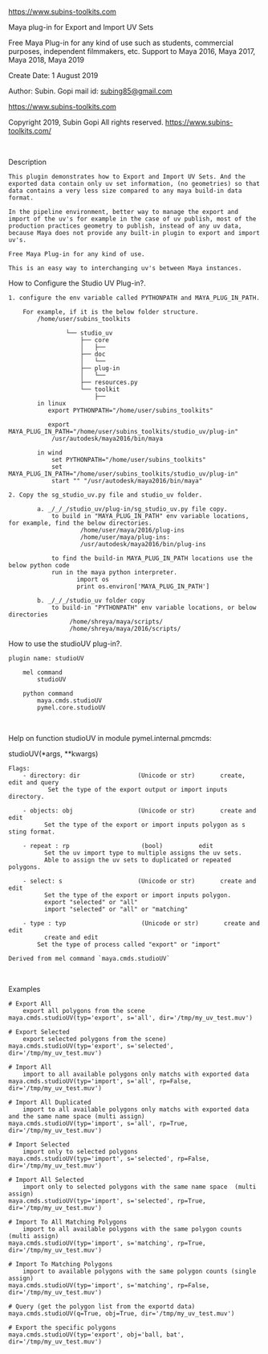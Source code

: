 https://www.subins-toolkits.com

Maya plug-in for Export and Import UV Sets


Free Maya Plug-in for any kind of use such as students, commercial purposes, independent filmmakers, etc.
Support to Maya 2016, Maya 2017, Maya 2018, Maya 2019

Create Date:   1 August 2019

Author: Subin. Gopi
mail id: subing85@gmail.com

https://www.subins-toolkits.com

Copyright 2019, Subin Gopi All rights reserved. https://www.subins-toolkits.com/

​

Description

    This plugin demonstrates how to Export and Import UV Sets. And the exported data contain only uv set information, (no geometries) so that data contains a very less size compared to any maya build-in data format.  

    In the pipeline environment, better way to manage the export and import of the uv's for example in the case of uv publish, most of the production practices geometry to publish, instead of any uv data, because Maya does not provide any built-in plugin to export and import uv's. 

    Free Maya Plug-in for any kind of use.

    This is an easy way to interchanging uv's between Maya instances.  
    
    


How to Configure the Studio UV Plug-in?.​

    1. configure the env variable called PYTHONPATH and MAYA_PLUG_IN_PATH.
    
        For example, if it is the below folder structure.
            /home/user/subins_toolkits
            
                    └── studio_uv
                        ├── core
                        │   ├── 
                        ├── doc
                        │   └──
                        ├── plug-in
                        │   └── 
                        ├── resources.py            
                        └── toolkit
                            ├──    
            in linux        
               export PYTHONPATH="/home/user/subins_toolkits"                

               export MAYA_PLUG_IN_PATH="/home/user/subins_toolkits/studio_uv/plug-in"    
                /usr/autodesk/maya2016/bin/maya
            
            in wind        
                set PYTHONPATH="/home/user/subins_toolkits"
                set MAYA_PLUG_IN_PATH="/home/user/subins_toolkits/studio_uv/plug-in"
                start "" "/usr/autodesk/maya2016/bin/maya"                
                
    2. Copy the sg_studio_uv.py file and studio_uv folder.
    
            a. _/_/_/studio_uv/plug-in/sg_studio_uv.py file copy.
                to build in "MAYA_PLUG_IN_PATH" env variable locations, for example, find the below directories.
                        /home/user/maya/2016/plug-ins
                        /home/user/maya/plug-ins:
                        /usr/autodesk/maya2016/bin/plug-ins    
                            
                to find the build-in MAYA_PLUG_IN_PATH locations use the below python code
                run in the maya python interpreter.
                       import os
                       print os.environ['MAYA_PLUG_IN_PATH']
                    
            b. _/_/_/studio_uv folder copy                        
                to build-in "PYTHONPATH" env variable locations, or below directories
                     /home/shreya/maya/scripts/
                     /home/shreya/maya/2016/scripts/     

                  
                    
How to use the studioUV plug-in?. 

    plugin name: studioUV

        mel command
            studioUV

        python command
            maya.cmds.studioUV
            pymel.core.studioUV

​


Help on function studioUV in module pymel.internal.pmcmds:


studioUV(*args, **kwargs)

    Flags:
        - directory: dir                (Unicode or str)       create, edit and query
               Set the type of the export output or import inputs directory.​

        - objects: obj                  (Unicode or str)       create and edit
              Set the type of the export or import inputs polygon as s sting format.
        
        - repeat : rp                    (bool)          edit
              Set the uv import type to multiple assigns the uv sets.
              Able to assign the uv sets to duplicated or repeated polygons.
             
        - select: s                     (Unicode or str)       create and edit
              Set the type of the export or import inputs polygon.
              export "selected" or "all" 
              import "selected" or "all" or "matching" ​

        - type : typ                     (Unicode or str)       create and edit
              create and edit              
            Set the type of process called "export" or "import"     
    
    Derived from mel command `maya.cmds.studioUV`
    

​

Examples
​

    # Export All 
        export all polygons from the scene
    maya.cmds.studioUV(typ='export', s='all', dir='/tmp/my_uv_test.muv')
    
    # Export Selected 
        export selected polygons from the scene)
    maya.cmds.studioUV(typ='export', s='selected', dir='/tmp/my_uv_test.muv')
    
    # Import All 
        import to all available polygons only matchs with exported data
    maya.cmds.studioUV(typ='import', s='all', rp=False, dir='/tmp/my_uv_test.muv')
    
    # Import All Duplicated
        import to all available polygons only matchs with exported data and the same name space (multi assign)
    maya.cmds.studioUV(typ='import', s='all', rp=True, dir='/tmp/my_uv_test.muv')    
    
    # Import Selected
        import only to selected polygons
    maya.cmds.studioUV(typ='import', s='selected', rp=False, dir='/tmp/my_uv_test.muv')
    
    # Import All Selected
        import only to selected polygons with the same name space  (multi assign)
    maya.cmds.studioUV(typ='import', s='selected', rp=True, dir='/tmp/my_uv_test.muv')
    
    # Import To All Matching Polygons
        import to all available polygons with the same polygon counts (multi assign)
    maya.cmds.studioUV(typ='import', s='matching', rp=True, dir='/tmp/my_uv_test.muv')
    
    # Import To Matching Polygons
        import to available polygons with the same polygon counts (single assign)
    maya.cmds.studioUV(typ='import', s='matching', rp=False, dir='/tmp/my_uv_test.muv')
    
    # Query (get the polygon list from the exportd data)
    maya.cmds.studioUV(q=True, obj=True, dir='/tmp/my_uv_test.muv')
    
    # Export the specific polygons
    maya.cmds.studioUV(typ='export', obj='ball, bat', dir='/tmp/my_uv_test.muv')
